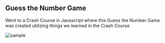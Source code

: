 ## Guess the Number Game
Went to a Crash Course in Javascript where this Guess the Number Game was created utilizing things we learned in the Crash Course

![sample](https://user-images.githubusercontent.com/35084641/34706492-ec11fa62-f4bc-11e7-9673-82b030b9f9c9.png)
